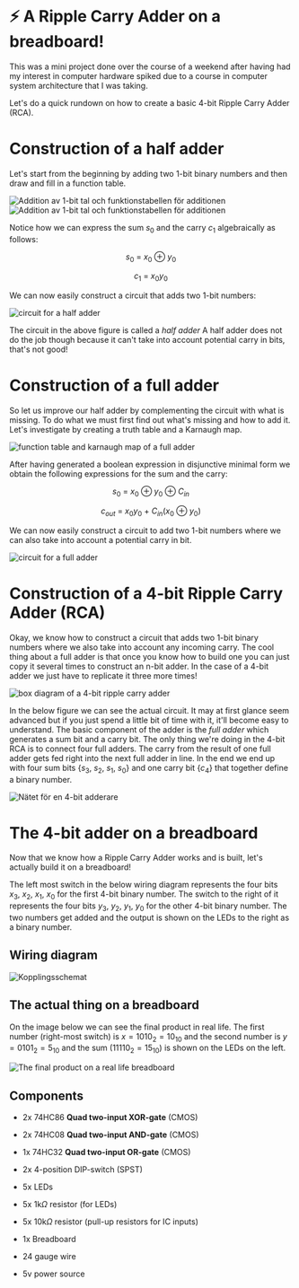 # ⚡ A Ripple Carry Adder on a breadboard!

This was a mini project done over the course of a weekend after having had my interest in computer 
hardware spiked due to a course in computer system architecture that I was taking.

Let's do a quick rundown on how to create a basic 4-bit Ripple Carry Adder (RCA).

Construction of a half adder
============================

Let's start from the beginning by adding two 1-bit binary numbers
and then draw and fill in a function table.

![Addition av 1-bit tal och funktionstabellen för
additionen](https://user-images.githubusercontent.com/85518265/169586791-245b17a9-6a69-4501-a48c-152cacfc484b.png) ![Addition av 1-bit
tal och funktionstabellen för
additionen](https://user-images.githubusercontent.com/85518265/169586794-b3eef940-3a37-457a-a68c-33e2ecfedda0.png)

Notice how we can express the sum $s_{0}$ and
the carry $c_{1}$ algebraically as follows:

$$s_{0}\ =\ x_{0}\ \oplus\ y_{0}$$ 

$$c_{1}\ =\ x_{0}y_{0}$$

We can now easily construct a circuit that adds two 1-bit numbers:

![circuit for a half adder](https://user-images.githubusercontent.com/85518265/169586796-ef6a682d-7996-4337-8f4c-04ace48fcf06.png)

The circuit in the above figure is called a *half adder* A half adder does not do the job though because it can't take into account potential carry in bits, that's not good!

Construction of a full adder
===========================

So let us improve our half adder by complementing the circuit with what is missing. To do what we must first find out what's missing and how to add it. Let's investigate by creating a truth table and a Karnaugh map.

![function table and karnaugh map of a full adder](https://user-images.githubusercontent.com/85518265/169586795-a696fa6b-631a-4d31-8377-2737f5920b70.png)

After having generated a boolean expression in disjunctive minimal form we obtain the following expressions for the sum and the carry:

$$s_{0}\ =\ x_{0}\ \oplus\ y_{0}\ \oplus\ C_{in}$$

$$c_{out}\ =\ x_{0}y_{0}\ +\ C_{in}(x_{0}\ \oplus\ y_{0}) $$

We can now easily construct a circuit to add two 1-bit numbers where we can also take into account a potential carry in bit.

![circuit for a full adder](https://user-images.githubusercontent.com/85518265/169586792-0b652493-3cca-4571-9ba7-c6d2a68f5d57.png)

Construction of a 4-bit Ripple Carry Adder (RCA)
==============================

Okay, we know how to construct a circuit that adds two 1-bit
binary numbers where we also take into account any incoming
carry. The cool thing about a full adder is that once you know 
how to build one you can just copy it several times to construct an n-bit adder.
In the case of a 4-bit adder we just have to replicate it three more times!

![box diagram of a 4-bit ripple carry adder](https://user-images.githubusercontent.com/85518265/169586788-a9b2e402-7541-4be0-891c-1e8e80305d9b.png)

In the below figure we can see the actual circuit. It may at first glance seem advanced but if you just spend a 
little bit of time with it, it'll become easy to understand. The basic component of the adder is the *full adder* which generates a
sum bit and a carry bit. The only thing we're doing in the 4-bit RCA is to connect four full adders. The carry from the result of one full adder 
gets fed right into the next full adder in line. In the end we end up with four
sum bits $\{s_{3},\ s_{2},\ s_{1},\ s_{0}\}$ and one carry bit $\{c_{4}\}$ that together define a binary number.

![Nätet för en 4-bit adderare](https://user-images.githubusercontent.com/85518265/169586786-99c45695-48a0-4932-8865-bba42a4d3f99.png)

The 4-bit adder on a breadboard
===============================
Now that we know how a Ripple Carry Adder works and is built, let's actually build it on a breadboard!

The left most switch in the below wiring diagram represents the four bits ${x_{3},\ x_{2},\ x_{1},\ x_{0}}$ for the first 4-bit binary number. The switch to the 
right of it represents the four bits ${y_{3},\ y_{2},\ y_{1},\ y_{0}}$ for the other 4-bit binary number. The two numbers get added and 
the output is shown on the LEDs to the right as a binary number.

Wiring diagram
---------------

![Kopplingsschemat](https://user-images.githubusercontent.com/85518265/169586780-3a40cdd2-edea-41ed-a997-ade928f0a9de.png)

The actual thing on a breadboard
---------------
On the image below we can see the final product in real life.
The first number (right-most switch) is $x=1010_{2}=10_{10}$ and the second number is $y=0101_{2}=5_{10}$ and the sum ($11110_{2}=15_{10}$) is shown on the LEDs on the left.

![The final product on a real life breadboard](https://user-images.githubusercontent.com/85518265/169590740-a3081a05-6ff5-47c9-95b0-8b81d2949ed9.jpg)

Components
-----------

-   2x 74HC86 **Quad two-input XOR-gate** (CMOS)

-   2x 74HC08 **Quad two-input AND-gate** (CMOS)

-   1x 74HC32 **Quad two-input OR-gate** (CMOS)

-   2x 4-position DIP-switch (SPST)

-   5x LEDs

-   5x 1k$\Omega$ resistor (for LEDs)

-   5x 10k$\Omega$ resistor (pull-up resistors for IC inputs)

-   1x Breadboard

-   24 gauge wire

-   5v power source
